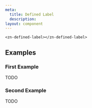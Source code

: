 ```yaml
---
meta:
  title: Defined Label
  description:
layout: component
---
```


```html:preview
<zn-defined-label></zn-defined-label>
```

## Examples

### First Example

TODO

### Second Example

TODO



